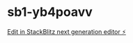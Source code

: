 # sb1-yb4poavv

[Edit in StackBlitz next generation editor ⚡️](https://stackblitz.com/~/github.com/leilaodozero/sb1-yb4poavv)